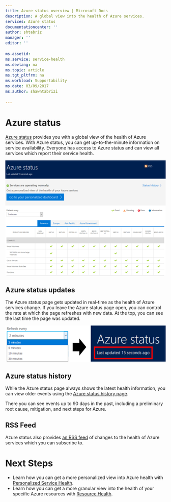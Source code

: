 ```yaml
---
title: Azure status overview | Microsoft Docs
description: A global view into the health of Azure services. 
services: Azure status
documentationcenter: ''
author: shtabriz
manager: ''
editor: ''

ms.assetid: 
ms.service: service-health
ms.devlang: na
ms.topic: article
ms.tgt_pltfrm: na
ms.workload: Supportability
ms.date: 03/09/2017
ms.author: shawntabrizi

---
```

# Azure status
[Azure status](https://azure.microsoft.com/en-us/status/) provides you with a global view of the health of Azure services. With Azure status, you can get up-to-the-minute information on service availability. Everyone has access to Azure status and can view all services which report their service health. 

![Azure status page](./media/azure-status-overview/azure-status.PNG)

## Azure status updates
The Azure status page gets updated in real-time as the health of Azure services change. If you leave the Azure status page open, you can control the rate at which the page refreshes with new data. At the top, you can see the last time the page was updated.

![Azure status refresh](./media/azure-status-overview/update.PNG)

## Azure status history
While the Azure status page always shows the latest health information, you can view older events using the [Azure status history page](https://azure.microsoft.com/en-us/status/history/).

There you can see events up to 90 days in the past, including a preliminary root cause, mitigation, and next steps for Azure.

## RSS Feed
Azure status also provides [an RSS feed](https://azure.microsoft.com/en-us/status/feed/) of changes to the health of Azure services which you can subscribe to.

# Next Steps
* Learn how you can get a more personalized view into Azure health with [Personalized Service Health](./service-health-overview.md).
* Learn how you can get a more granular view into the health of your specific Azure resources with [Resource Health](./resource-health-overview.md).